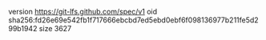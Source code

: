 version https://git-lfs.github.com/spec/v1
oid sha256:fd26e69e542fb1f717666ebcbd7ed5ebd0ebf6f098136977b211fe5d299b1942
size 3627
